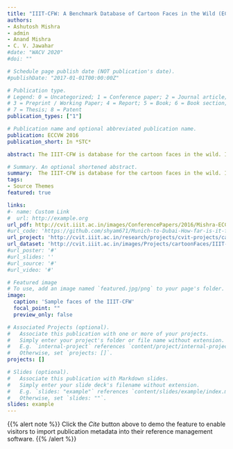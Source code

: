 ```yaml
---
title: "IIIT-CFW: A Benchmark Database of Cartoon Faces in the Wild (ECCVW 2016)"
authors:
- Ashutosh Mishra
- admin
- Anand Mishra 
- C. V. Jawahar
#date: "WACV 2020"
#doi: ""

# Schedule page publish date (NOT publication's date).
#publishDate: "2017-01-01T00:00:00Z"

# Publication type.
# Legend: 0 = Uncategorized; 1 = Conference paper; 2 = Journal article;
# 3 = Preprint / Working Paper; 4 = Report; 5 = Book; 6 = Book section;
# 7 = Thesis; 8 = Patent
publication_types: ["1"]

# Publication name and optional abbreviated publication name.
publication: ECCVW 2016
publication_short: In *STC*

abstract: The IIIT-CFW is database for the cartoon faces in the wild. It is harvested from Google image search. Query words such as Obama + cartoon, Modi + cartoon, and so on were used to collect cartoon images of 100 public figures. The dataset contains 8928 annotated cartoon faces of famous personalities of the world with varying profession. Additionally, we also provide 1000 real faces of the public figure to study cross modal retrieval tasks, such as, Photo2Cartoon retrieval. The IIIT-CFW can be used for the study spectrum of problems as discussed in our paper.

# Summary. An optional shortened abstract.
summary:  The IIIT-CFW is database for the cartoon faces in the wild. It is harvested from Google image search.
tags:
- Source Themes
featured: true

links:
#- name: Custom Link
#  url: http://example.org
url_pdf: http://cvit.iiit.ac.in/images/ConferencePapers/2016/Mishra-ECCVW2016.pdf
#url_code: 'https://github.com/shyam671/Munich-to-Dubai-How-far-is-it-for-Semantic-Segmentation'
url_project: 'http://cvit.iiit.ac.in/research/projects/cvit-projects/cartoonfaces'
url_dataset: 'http://cvit.iiit.ac.in/images/Projects/cartoonFaces/IIIT-CFW1.0.zip'
#url_poster: '#'
#url_slides: ''
#url_source: '#'
#url_video: '#'

# Featured image
# To use, add an image named `featured.jpg/png` to your page's folder. 
image:
  caption: 'Sample faces of the IIIT-CFW'
  focal_point: ""
  preview_only: false

# Associated Projects (optional).
#   Associate this publication with one or more of your projects.
#   Simply enter your project's folder or file name without extension.
#   E.g. `internal-project` references `content/project/internal-project/index.md`.
#   Otherwise, set `projects: []`.
projects: []

# Slides (optional).
#   Associate this publication with Markdown slides.
#   Simply enter your slide deck's filename without extension.
#   E.g. `slides: "example"` references `content/slides/example/index.md`.
#   Otherwise, set `slides: ""`.
slides: example
---
```


{{% alert note %}}
Click the *Cite* button above to demo the feature to enable visitors to import publication metadata into their reference management software.
{{% /alert %}}

